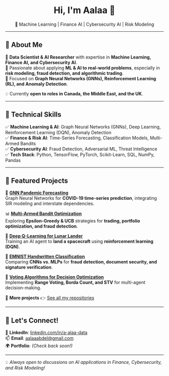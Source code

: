 <h1 align="center">Hi, I'm Aalaa 👋</h1>

<p align="center">
🎯 Machine Learning | Finance AI | Cybersecurity AI | Risk Modeling
</p>

---

## 🚀 About Me  

🔹 **Data Scientist & AI Researcher** with expertise in **Machine Learning, Finance AI, and Cybersecurity AI**.  
🔹 Passionate about applying **ML & AI to real-world problems**, especially in **risk modeling, fraud detection, and algorithmic trading**.  
🔹 Focused on **Graph Neural Networks (GNNs), Reinforcement Learning (RL), and Anomaly Detection**.  

💡 Currently **open to roles in Canada, the Middle East, and the UK**.  

---

## 🔬 **Technical Skills**  
✅ **Machine Learning & AI**: Graph Neural Networks (GNNs), Deep Learning, Reinforcement Learning (DQN), Anomaly Detection  
✅ **Finance & Risk AI**: Time-Series Forecasting, Classification Models, Multi-Armed Bandits  
✅ **Cybersecurity AI**: Fraud Detection, Adversarial ML, Threat Intelligence  
✅ **Tech Stack**: Python, TensorFlow, PyTorch, Scikit-Learn, SQL, NumPy, Pandas  

---

## 📌 Featured Projects  
🚀 **[GNN Pandemic Forecasting](https://github.com/Aalaa-A/gnn-pandemic-forecasting)**  
Graph Neural Networks for **COVID-19 time-series prediction**, integrating SIR modeling and interstate dependencies.  

📊 **[Multi-Armed Bandit Optimization](https://github.com/Aalaa-A/multiarmed_bandit)**  
Exploring **Epsilon-Greedy & UCB** strategies for **trading, portfolio optimization, and fraud detection**.  

🤖 **[Deep Q-Learning for Lunar Lander](https://github.com/Aalaa-A/lunar-lander-dqn)**  
Training an AI agent to **land a spacecraft** using **reinforcement learning (DQN)**.  

🧠 **[EMNIST Handwritten Classification](https://github.com/Aalaa-A/EMNIST-balanced-classification)**  
Comparing **CNNs vs. MLPs** for **fraud detection, document security, and signature verification**.  

🔢 **[Voting Algorithms for Decision Optimization](https://github.com/Aalaa-A/voting-algorithms)**  
Implementing **Range Voting, Borda Count, and STV** for multi-agent decision-making.  

🔭 **More projects** 👉 [See all my repositories](https://github.com/Aalaa-A?tab=repositories)  

---

## 📢 **Let's Connect!**  
💼 **LinkedIn**: [linkedin.com/in/a-alaa-data](https://www.linkedin.com/in/a-alaa-data)  
📫 **Email**: aalaaabdel@gmail.com  
🌍 **Portfolio**: _(Check back soon!)_  

---
💡 _Always open to discussions on AI applications in Finance, Cybersecurity, and Risk Modeling!_
